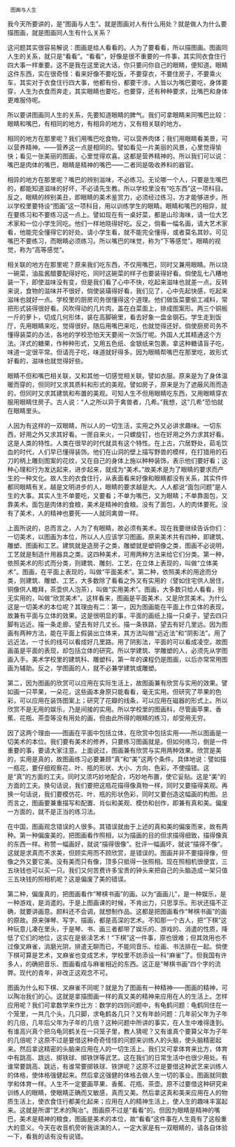      图画与人生 

   我今天所要讲的，是“图画与人生”。就是图画对人有什么用处？就是做人为什么要描图画，就是图画同人生有什么关系？ 

   这问题其实很容易解说：图画是给人看看的。人为了要看看，所以描图画。图画同人生的关系，就只是“看看”。“看看”，好像是很不重要的一件事，其实同衣食住行四大事一样重要。这不是我在这里说大话，你只要问你自己的眼睛，便知道。眼睛这件东西，实在很奇怪：看来好像不要吃饭，不要穿衣，不要住房子，不要乘火车，其实对于衣食住行四大事，他都有份，都要干涉。人皆以为嘴巴要吃，身体要穿，人生为衣食而奔走，其实眼睛也要吃，也要穿，还有种种要求，比嘴巴和身体更难服侍呢。 

   所以要讲图画同人生的关系，先要知道眼睛的脾气。我们可拿眼睛来同嘴巴比较：眼睛和嘴巴，有相同的地方，有相异的地方，又有相关联的地方。 

   相同的地方在那里呢？我们用嘴巴吃食物，可以营养肉体；我们用眼睛看美景，可以营养精神。——营养这一点是相同的。譬如看见一片美丽的风景，心里觉得愉快；看见一张美丽的图画，心里觉得欢喜。这都是营养精神的。所以我们可以说：嘴巴是肉体的嘴巴，眼睛是精神的嘴巴——二者同是吸收养料的器官。 

   相异的地方在那里呢？嘴巴的辨别滋味，不必练习。无论哪一个人，只要是生嘴巴的，都能知道滋味的好坏，不必请先生教。所以学校里没有“吃东西”这一项科目。反之，眼睛的辨别美丑，即眼睛的美术鉴赏力，必须经过练习，方才能够进步。所以学校里要特设“图画”这一项科目，用以训练学生的眼睛。眼睛和嘴巴的相异，就在要练习和不要练习这一点上。譬如现在有一桌好菜，都是山珍海味，请一位大艺术家和一位小学生同吃。他们一样地晓得好吃。反之，倘看一幅名画，请大艺术家看，他能完全懂得它的好处。请小学生看，就不能完全懂得，或者莫名其妙。可见嘴巴不要练习，而眼睛必须练习。所以嘴巴的味觉，称为“下等感觉”。眼睛的视觉，称为“高等感觉”。 

   相关联的地方在那里呢？原来我们吃东西，不仅用嘴巴，同时又兼用眼睛。所以烧一碗菜，油盐酱醋要配得好吃，同时这碗菜的样子也要装得好看。倘使乱七八糟地装一下，即使滋味没有变，但是我们看了心中不快，吃起来滋味也就差一点。反转来说，食物的滋味并不很好，倘使装璜得好看，我们见了，心中先起快感，吃起来滋味也就好一点。学校里的厨房司务很懂得这个道理。他们做饭菜要偷工减料，常把形式装得很好看。风吹得动的几片肉，盖在白菜面上，排成图案形。两三个铜板一斤的萝卜，切成几何形体，装在高脚碗里，看去好象一盘金钢石。学生走到饭厅，先用眼睛来吃，觉得很好。随后用嘴巴来吃，也就觉得还好。倘使厨房司务不懂得装菜的办法，各地的学校恐怕天天要闹一次饭厅呢。外国人尤其精通这个方法。洋式的糖果，作种种形式，又用五色纸、金银纸来包裹。拿这种糖请盲子吃，味道一定很平常。但请亮子吃，味道就好得多。因为眼睛帮嘴巴在那里吃，故形式好看的，滋味也就觉得好些。 

   眼睛不但和嘴巴相关联，又和其他一切感觉相关联。譬如衣服。原来是为了身体温暖而穿的，但同时又求其质料和形式的美观。譬如房子，原来是为了遮蔽风雨而造的，但同时又求其建筑和布置的美观。可知人生不但用眼睛吃东西，又用眼睛穿衣服用眼睛住房子。古人说：“人之所以异于禽兽者，几希。”我想，这“几希”恐怕就在眼睛里头。 

   人因为有这样的一双眼睛，所以人的一切生活，实用之外又必讲求趣味。一切东西，好用之外又求其好看。一匣自来火，一只螺旋钉，也在好用之外力求其好看。这是人类的特性。人类在很早的时代就具有这个特性。在上古，穴居野处，茹毛饮血的时代，人们早已懂得装饰。他们在山洞的壁上描写野兽的模样，在打猎用的石刀的柄上雕刻图案的花纹，又在自己的身体上施以种种装饰，表示他们要好看；这种心理和行为发达起来，进步起来，就成为“美术。”故美术是为了眼睛的要求而产生的一种文化。故人生的衣食住行，从表面看来好像和眼睛都没有关系，其实件件都同眼睛有关。越是文明进步的人，眼睛的要求越是大。人人都说“面包问题”是人生的大事。其实人生不单要吃，又要看；不单为嘴巴，又为眼睛；不单靠面包，又靠美术。面包是肉体的食粮，美术是精神的食粮。没有了面包，人的肉体要死。没有了美术，人的精神也要死——人就同禽兽一样。 

   上面所说的，总而言之，人为了有眼睛，故必须有美术。现在我要继续告诉你们：一切美术，以图画为本位，所以人人应该学习图画。原来美术共有四种，即建筑、雕塑、图画和工艺。建筑就是造房子之类，雕塑就是塑铜像之类，图画不必说明，工艺就是制造什用器具之类。这四种美术，可用两种方法来给它们分类。第一种，依照美术的形式而分类，则建筑、雕刻、工艺，在立体上表现的，叫做“立体美术”。图画，在平面上表现的，叫做“平面美术”。第二种，依照美术的用途而分类，则建筑、雕塑、工艺，大多数除了看看之外又有实用的（譬如住宅供人居住，铜像供人瞻拜，茶壶供人泡茶），叫做“实用美术”。图画，大多数只给人看看，别无实用的，叫做“欣赏美术”。这样看来，图画是平面美术，又是欣赏美术。为什么这是一切美术的本位呢？其理由有二：第一，因为图画能在平面上作立体的表现，故兼有平面与立体的效果。这是很明显的事，平面的画纸上描一只桌子，望去四只脚有远近。描一条走廊，望去有好几丈长。描一条铁路，望去有好几里远。因为图画有两种方法，能在平面上假装出立体来，其方法叫做“远近法”和“阴影法”。用了远近法，一寸长的线可以看成好几里路。用了阴影法，平面的可以看成凌空。故图画虽是平面的表现，却包括立体的研究。所以学建筑、学雕塑的人，必须先从学图画入手。美术学校里的建筑科、雕塑科，第一年的课程仍是图画，以后亦常常用图画为辅助。反之，学图画的人，就不必兼学建筑或雕塑。 

   第二，因为图画的欣赏可以应用在实际生活上，故图画兼有欣赏与实用的效果。譬如画一只苹果，一朵花，这些画本身原只能看看，毫无实用。但研究了苹果的色彩，可以应用在装饰图案上；研究了花瓣的线条，可以应用在磁器的形式上。所以欣赏不是无用的娱乐，乃是间接的实用。所以学校里的图画科，尽管画苹果、香蕉、花瓶、茶壶等没有用处的画，但由此所得的眼睛的练习，却受用无穷。 

   因了这两个理由——图画在平面中包括立体，在欣赏中包括实用——所以图画是一切美术的本位。我们要有美术的修养，只要练习图画就是。但如何练习，倒是一件重要的事，要请大家注意。上面说过，图画兼有欣赏与实用两种效果。欣赏是美的，实用是真的，故图画练习必要兼顾“真”和“美”这两个条件。具体地说：譬如描一瓶花，要仔细观察花、叶、瓶的形状、大小、方向、色彩，不使描错。这是“真”的方面的工夫。同时又须巧妙地配合，巧妙地布置，使它妥贴。这是“美”的方面的工夫。换句话说，我们要把这瓶花描得像真物一样，同时又要描得美观。再换一句话说，我们要模仿花、叶、瓶的形状色彩，同时又要创造这幅画的构图。总而言之，图画要兼重描写和配置、肖似和美观、模仿和创作，即兼有真和美。偏废一方面的，就不是正当的练习法。 

   在中国，图画观念错误的人很多。其错误就由于上述的真和美的偏废而来，故有两种。第一种偏废美的，把图画看作照相，以为描画的目的但求描得细致，描得像真的东西一样。称赞一幅画好，就说“描得很像”。批评一幅画坏，就说“描得不像”。这就是求真而不求美，但顾实用而不顾欣赏，是错误的。图画并非不要描得像，但像之外又要它美。没有美而只有像，顶多只抵得一张照相。现在照相机很便宜，三五块钱也可以买一只。我们又何苦费许多宝贵的钟头来把自己的头脑造成一架只值三五块钱的照相机呢？这是偏废了美的错误。 

   第二种，偏废真的，把图画看作“琴棋书画”的画。以为“画画儿”，是一种娱乐，是一种游戏，是消遣的。于是上图画课的时候，不肯出力，只思享乐。形状还描不正确，就要讲画意。颜料还不会调，就想制作品。这都是把图画看作“琴棋书画”的画的原故。原来弹琴、写字、描画，都是高深的艺术。不知那一个古人，把“下棋”这种玩意儿凑在里头，于是琴、书、画三者都带了娱乐的、游戏的、消遣的性质，降低了它们的地位，这实在是亵渎艺术！“下棋”这一件事，原也很难；但其效用也不过像叉麻雀，消磨光阴，排遣无聊而已，不能同音乐、绘画、书法排在一起。倘使下棋可算是艺术，叉麻雀也变成艺术，学校里不妨添设一科“麻雀”了。但我国有许多人，的确把音乐、图画看成与麻雀相近的东西。这正是“琴棋书画”四个字的流弊。现代的青年，非改正这观念不可。 

   图画为什么和下棋、叉麻雀不同呢？就是为了图画有一种精神——图画的精神，可以陶冶我们的心。这就是拿描图画一样的真又美的精神来应用在人的生活上。怎样应用呢？我们可拿数学来作比方：数学的四则问题中，有龟鹤问题：龟鹤同住在一个笼里，一共几个头，几只脚，求龟鹤各几只？又有年龄问题：几年前父年为子年的几倍，几年后父年为子年的几倍？这种问题中所讲的事实，在人生中难得逢到。有谁高兴真个把乌龟同鹤关在一只笼子里，教人猜呢？又有谁真个要算父年为子年的几倍呢？这原不过是要借这种奇奇怪怪的问题来训练人的头脑，使头脑精密起来。然后拿这精密的头脑来应用在人的一切生活上。我们又可拿体育来比方，体育中有跳高、跳远、掷铁球、掷铁饼等武艺。这在我们的日常生活中也很少用处。有谁常要跳高、跳远，有谁常要掷铁球、铁饼呢？这原不过是要借这种武艺来训练人的体格，使体格强健起来。然后拿这强健的体格去做人生一切的事业。图画就同数学和体育一样。人生不一定要画苹果、香蕉、花瓶、茶壶。原不过要借这种研究来训练人的眼睛，使眼睛正确而又敏感，真而又美。然后拿这真和美来应用在人的物质生活上，使衣食住行都美化起来；应用在人的精神生活上，使人生的趣味丰富起来。这就是所谓“艺术的陶冶”。图画原不过是“看看”的。但因为眼睛是精神的嘴巴，美术是精神的粮食，图画是美术的本位，故“看看”这件事在人生竟有了这般重大的意义。今天在收音机旁听我讲演的人，一定大家是有一双眼睛的，请各自体验一下，看我的话有没有说错。 

